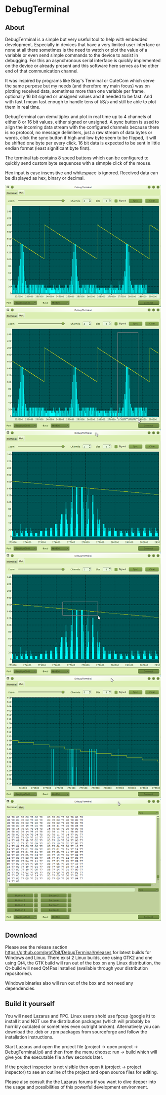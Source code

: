 DebugTerminal
=============

About
-----

DebugTerminal is a simple but very useful tool to help with embedded development. 
Especially in devices that have a very limited user interface or none at all there
sometimes is the need to watch or plot the value of a variable or even send simple 
commands to the device to assist in debugging. For this an asynchronous serial
interface is quickly implemented on the device or already present and this software
here serves as the other end of that communication channel.

It was inspired by programs like Bray's Terminal or CuteCom which serve the same
purpose but my needs (and therefore my main focus) was on plotting received data,
sometimes more than one variable per frame, optionally 16 bit signed or unsigned
values and it needed to be fast. And with fast I mean fast enough to handle tens 
of kS/s and still be able to plot them in real time.

DebugTerminal can demultiplex and plot in real time up to 4 channels of either 8 
or 16 bit values, either signed or unsigned. A sync button is used to align the
incoming data stream with the configured channels because there is no protocol,
no message delimiters, just a raw stream of data bytes or words, click the sync
button if high and low byte seem to be flipped, it will be shifted one byte per 
every click. 16 bit data is expected to be sent in little endian format (least 
significant byte first).

The terminal tab contains 8 speed buttons which can be configured to quickly
send custom byte sequences with a simnple click of the mouse.

Hex input is case insensitive and whitespace is ignored. Received data can be
displayed as hex, binary or decimal.

![Screen Shot](/screenshots/DebugTerminal_01.png?raw=true "Screen shot")
![Screen Shot](/screenshots/DebugTerminal_02.png?raw=true "Screen shot")
![Screen Shot](/screenshots/DebugTerminal_03.png?raw=true "Screen shot")
![Screen Shot](/screenshots/DebugTerminal_04.png?raw=true "Screen shot")
![Screen Shot](/screenshots/DebugTerminal_05.png?raw=true "Screen shot")
![Screen Shot](/screenshots/DebugTerminal_06.png?raw=true "Screen shot")

Download
--------

Please see the release section https://github.com/prof7bit/DebugTerminal/releases
for latest builds for Windows and Linux. There exist 2 Linux builds, one using
GTK2 and one using Qt4, the GTK build will run out of the box on any Linux 
distribution, the Qt-build will need Qt4Pas installed (available through your
distribution repositories). 

Windows binaries also will run out of the box and not need any dependencies.


Build it yourself
-----------------

You will need Lazarus and FPC. Linux users shold use fpcup (google it) to install
it and NOT use the distribution packages (which will probably be horribly outdated
or sometimes even outright broken). Alternatively you can download the .deb or .rpm
packages from sourceforge and follow the installation instructions.

Start Lazarus and open the project file (project -> open project -> DebugTerminal.lpi) 
and then from the menu choose: run -> build which will give you the executable file
a few seconds later.

If the project inspector is not visible then open it (project -> project inspector) 
to see an outline of the project and open source files for editing. 

Please also consult the the Lazarus forums if you want to dive deeper into the usage 
and possibilities of this powerful development environment.
